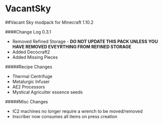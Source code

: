 # VacantSky
##Vacant Sky modpack for Minecraft 1.10.2

####Change Log 0.3.1

  * Removed Refined Storage - **DO NOT UPDATE THIS PACK UNLESS YOU HAVE REMOVED EVEYRTHING FROM REFINED STORAGE**
  * Added Decocraft2
  * Added Missing Pieces

#####Recipe Changes
  * Thermal Centrifuge
  * Metalurgic Infuser
  * AE2 Processors
  * Mystical Agriculter essence seeds

#####Misc Changes
  * IC2 machines no longer require a wrench to be moved/removed
  * Inscriber now consumes all items on press creation

